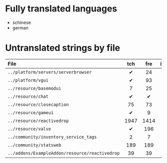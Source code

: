# Fully translated languages
* schinese
* german

# Untranslated strings by file
| File | tch | fre | ita | jap | kor | pol | por | bra | rus | spa | ukr | vie |
|:- |:-:|:-:|:-:|:-:|:-:|:-:|:-:|:-:|:-:|:-:|:-:|:-:|
| `../platform/servers/serverbrowser` | ✔ | 24 | ✔ | ✔ | 24 | 24 | ✔ | 186 | ✔ | 24 | 186 | 186 |
| `../platform/vgui` | ✔ | 93 | ✔ | 37 | 93 | 81 | 93 | 184 | ✔ | 93 | 184 | 184 |
| `../resource/basemodui` | 7 | 25 | ✔ | ✔ | 47 | 26 | 1 | 14 | ✔ | 26 | 25 | 1290 |
| `../resource/chat` | ✔ | ✔ | ✔ | ✔ | ✔ | 8 | ✔ | ✔ | ✔ | ✔ | 8 | 1 |
| `../resource/closecaption` | 75 | 73 | ✔ | ✔ | 10 | 1948 | 115 |1948 | ✔ | 1948 | 66 | 1948 |
| `../resource/gameui` | ✔ | 9 | ✔ | ✔ | 5 | 9 | ✔ | 1 | ✔ | 7 | 8 | 605 |
| `../resource/reactivedrop` | 1947 | 1414 | ✔ | 22 | 924 | 2066 | 1462 | 306 | ✔ | 1465 | 1594 | 3891 |
| `../resource/valve` | ✔ | 196 | ✔ | 7 | 90 | 266 | 266 | ✔ | ✔ | 266 | 266 | 224 |
| `../community/inventory_service_tags` | 2 | 7 | 2 | ✔ | 7 | 7 | 2 | 7 | 2 | 7 | 7 | 7 |
| `../community/statsweb` | 189 | 189 | ✔ | 12 | 41 |189 | 17 | 5 | ✔ | 189 | 189 | 189 |
| `../addons/ExampleAddon/resource/reactivedrop` | 39 | 39 | ✔ | ✔ | 39 | 39 | 39 | ✔ | ✔ | 39 | 39 | 39 |

